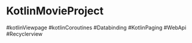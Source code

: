 # KotlinMovieProject
#kotlinViewpage
#kotlinCoroutines
#Databinding
#KotlinPaging
#WebApi
#Recyclerview
